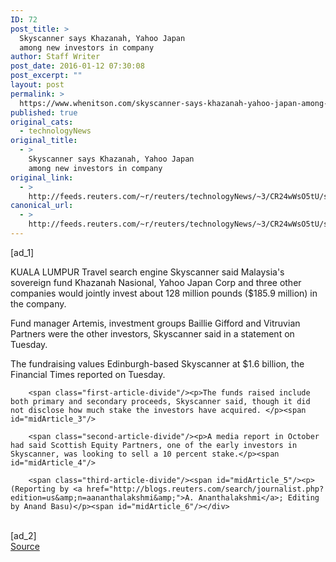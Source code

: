 ```yaml
---
ID: 72
post_title: >
  Skyscanner says Khazanah, Yahoo Japan
  among new investors in company
author: Staff Writer
post_date: 2016-01-12 07:30:08
post_excerpt: ""
layout: post
permalink: >
  https://www.whenitson.com/skyscanner-says-khazanah-yahoo-japan-among-new-investors-in-company/
published: true
original_cats:
  - technologyNews
original_title:
  - >
    Skyscanner says Khazanah, Yahoo Japan
    among new investors in company
original_link:
  - >
    http://feeds.reuters.com/~r/reuters/technologyNews/~3/CR24wWsO5tU/story01.htm
canonical_url:
  - >
    http://feeds.reuters.com/~r/reuters/technologyNews/~3/CR24wWsO5tU/story01.htm
---
```

 [ad_1]
<br><div id="articleText">
<span id="midArticle_start"/>

<span class="focusParagraph" readability="5"><p><span class="articleLocation">KUALA LUMPUR</span> Travel search engine Skyscanner said Malaysia's sovereign fund Khazanah Nasional, Yahoo Japan Corp and three other companies would jointly invest about 128 million pounds ($185.9 million) in the company.</p></span><span id="midArticle_0"/><p>Fund manager Artemis, investment groups Baillie Gifford and Vitruvian Partners were the other investors, Skyscanner said in a statement on Tuesday.</p><span id="midArticle_1"/><p>The fundraising values Edinburgh-based Skyscanner at $1.6 billion, the Financial Times reported on Tuesday. </p><span id="midArticle_2"/>
        
        <span class="first-article-divide"/><p>The funds raised include both primary and secondary proceeds, Skyscanner said, though it did not disclose how much stake the investors have acquired. </p><span id="midArticle_3"/>
        
        <span class="second-article-divide"/><p>A media report in October had said Scottish Equity Partners, one of the early investors in Skyscanner, was looking to sell a 10 percent stake.</p><span id="midArticle_4"/>
        
        <span class="third-article-divide"/><span id="midArticle_5"/><p> (Reporting by <a href="http://blogs.reuters.com/search/journalist.php?edition=us&amp;n=aananthalakshmi&amp;">A. Ananthalakshmi</a>; Editing by Anand Basu)</p><span id="midArticle_6"/></div>
<br>[ad_2]
<br><a href="http://feeds.reuters.com/~r/reuters/technologyNews/~3/CR24wWsO5tU/story01.htm">Source </a>